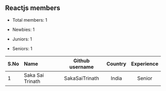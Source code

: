 ## Reactjs members

-   Total members: 1

-   Newbies: 1
-   Juniors: 1
-   Seniors: 1

| S.No | Name             | Github username | Country | Experience |
| :--- | :--------------- | :-------------: | :-----: | :--------: |
| 1    | Saka Sai Trinath | SakaSaiTrinath  |  India  |   Senior   |
